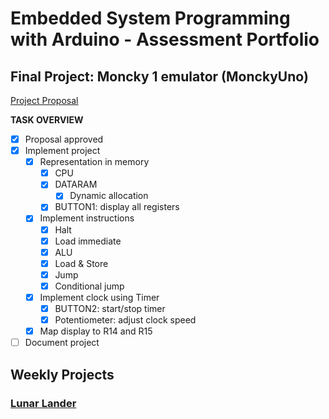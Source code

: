 # Embedded System Programming with Arduino - Assessment Portfolio

## **Final Project:** Moncky 1 emulator (MonckyUno)
[Project Proposal](https://docs.google.com/document/d/14MxjyNdxrFIr5g0-lHUJzJUsimFi6WuBhsvv9xIky0E/edit?usp=share_link)

**TASK OVERVIEW**
- [x] Proposal approved
- [x] Implement project
    - [x] Representation in memory
        - [x] CPU
        - [x] DATARAM
            - [x] Dynamic allocation
        - [x] BUTTON1: display all registers
    - [x] Implement instructions
        - [x] Halt
        - [x] Load immediate
        - [x] ALU
        - [x] Load & Store
        - [x] Jump
        - [x] Conditional jump
    - [x] Implement clock using Timer
        - [x] BUTTON2: start/stop timer
        - [x] Potentiometer: adjust clock speed
    - [x] Map display to R14 and R15
- [ ] Document project

## Weekly Projects
### [Lunar Lander](LunarLander/)

